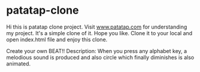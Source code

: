# patatap-clone

Hi this is patatap clone project. Visit www.patatap.com for understanding my project. It's a simple clone of it. Hope you like.
Clone it to your local and open index.html file and enjoy this clone.

Create your own BEAT!!
Description: When you press any alphabet key, a melodious sound is produced and also circle which finally diminishes is also animated.
